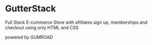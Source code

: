 # GutterStack

Full Stack E-commerce Store with afilliates sign up, memberships and checkout using only HTML and CSS

powered by GUMROAD 
